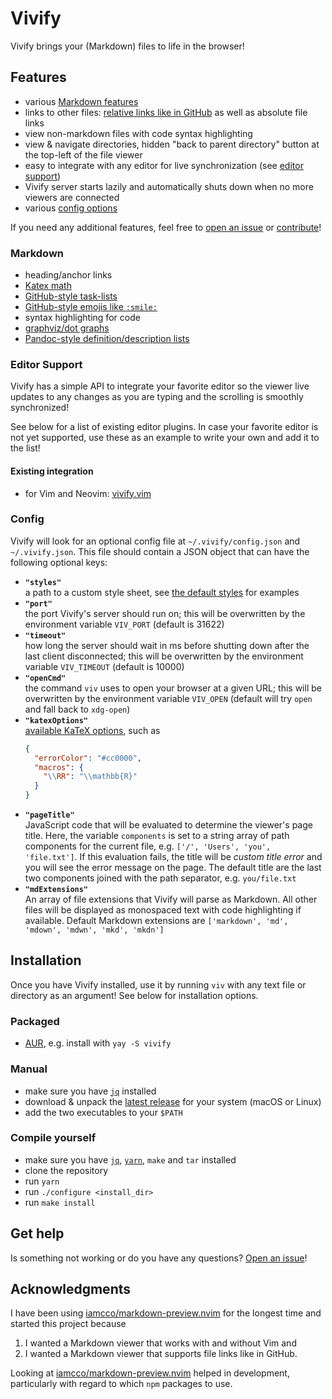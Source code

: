 # Vivify

Vivify brings your (Markdown) files to life in the browser!

## Features

- various [Markdown features](#markdown)
- links to other files: [relative links like in
  GitHub](https://docs.github.com/en/get-started/writing-on-github/getting-started-with-writing-and-formatting-on-github/basic-writing-and-formatting-syntax#relative-links)
  as well as absolute file links
- view non-markdown files with code syntax highlighting
- view & navigate directories, hidden "back to parent directory" button at the
  top-left of the file viewer
- easy to integrate with any editor for live synchronization (see [editor
  support](#editor-support))
- Vivify server starts lazily and automatically shuts down when no more viewers
  are connected
- various [config options](#config)
  
If you need any additional features, feel free to [open an
issue](https://github.com/jannis-baum/vivify/issues/new/choose) or
[contribute](CONTRIBUTING.md)!

### Markdown

- heading/anchor links
- [Katex math](https://katex.org)
- [GitHub-style
  task-lists](https://docs.github.com/en/get-started/writing-on-github/getting-started-with-writing-and-formatting-on-github/basic-writing-and-formatting-syntax#task-lists)
- [GitHub-style emojis like
  `:smile:`](https://docs.github.com/en/get-started/writing-on-github/getting-started-with-writing-and-formatting-on-github/basic-writing-and-formatting-syntax#using-emojis)
- syntax highlighting for code
- [graphviz/dot graphs](https://graphviz.org/doc/info/lang.html)
- [Pandoc-style definition/description
  lists](https://pandoc.org/MANUAL.html#extension-definition_lists)

### Editor Support

Vivify has a simple API to integrate your favorite editor so the viewer live
updates to any changes as you are typing and the scrolling is smoothly
synchronized!

See below for a list of existing editor plugins. In case your favorite editor is
not yet supported, use these as an example to write your own and add it to the
list!

#### Existing integration

- for Vim and Neovim: [vivify.vim](https://github.com/jannis-baum/vivify.vim)

### Config

Vivify will look for an optional config file at `~/.vivify/config.json` and
`~/.vivify.json`. This file should contain a JSON object that can have the
following optional keys:

- **`"styles"`**\
  a path to a custom style sheet, see [the default
  styles](./static/) for examples
- **`"port"`**\
  the port Vivify's server should run on; this will be overwritten by
  the environment variable `VIV_PORT` (default is 31622)
- **`"timeout"`**\
  how long the server should wait in ms before shutting down after
  the last client disconnected; this will be overwritten by the environment
  variable `VIV_TIMEOUT` (default is 10000)
- **`"openCmd"`**\
  the command `viv` uses to open your browser at a given URL; this
  will be overwritten by the environment variable `VIV_OPEN` (default will try
  `open` and fall back to `xdg-open`)
- **`"katexOptions"`**\
  [available KaTeX options](https://katex.org/docs/options.html), such as
  ```json
  {
    "errorColor": "#cc0000",
    "macros": {
      "\\RR": "\\mathbb{R}"
    }
  }
  ```
- **`"pageTitle"`**\
  JavaScript code that will be evaluated to determine the viewer's page title.
  Here, the variable `components` is set to a string array of path components
  for the current file, e.g. `['/', 'Users', 'you', 'file.txt']`. If this
  evaluation fails, the title will be *custom title error* and you will see the
  error message on the page. The default title are the last two components
  joined with the path separator, e.g.  `you/file.txt`
- **`"mdExtensions"`**\
  An array of file extensions that Vivify will parse as Markdown. All other
  files will be displayed as monospaced text with code highlighting if
  available. Default Markdown extensions are `['markdown', 'md', 'mdown',
  'mdwn', 'mkd', 'mkdn']`

## Installation

Once you have Vivify installed, use it by running `viv` with any text file or
directory as an argument! See below for installation options.

### Packaged

- [AUR](https://aur.archlinux.org/packages/vivify), e.g. install with `yay -S vivify`

### Manual

- make sure you have [`jq`](https://github.com/jqlang/jq) installed
- download & unpack the [latest
  release](https://github.com/jannis-baum/vivify/releases) for your system
  (macOS or Linux)
- add the two executables to your `$PATH`

### Compile yourself

- make sure you have [`jq`](https://github.com/jqlang/jq),
  [`yarn`](https://yarnpkg.com), `make` and `tar` installed
- clone the repository
- run `yarn`
- run `./configure <install_dir>`
- run `make install`

## Get help

Is something not working or do you have any questions? [Open an
issue](https://github.com/jannis-baum/vivify/issues/new/choose)!

## Acknowledgments

I have been using
[iamcco/markdown-preview.nvim](https://github.com/iamcco/markdown-preview.nvim)
for the longest time and started this project because

1. I wanted a Markdown viewer that works with and without Vim and
2. I wanted a Markdown viewer that supports file links like in GitHub.

Looking at
[iamcco/markdown-preview.nvim](https://github.com/iamcco/markdown-preview.nvim)
helped in development, particularly with regard to which `npm` packages to use.
